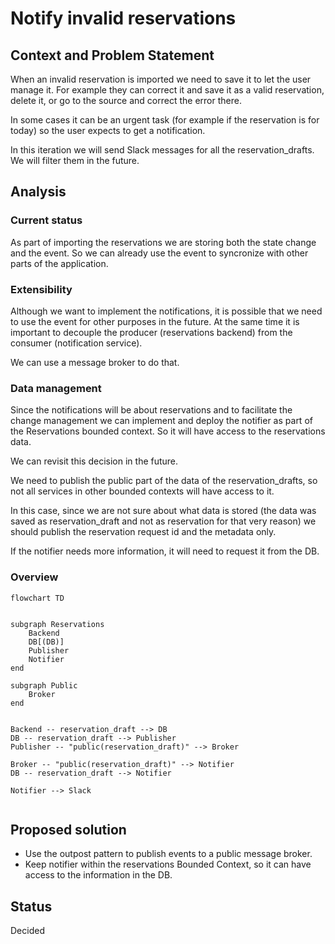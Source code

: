 # Notify invalid reservations

## Context and Problem Statement

When an invalid reservation is imported we need to save it to let the user
manage it. For example they can correct it and save it as a valid reservation,
delete it, or go to the source and correct the error there.

In some cases it can be an urgent task (for example if the reservation is for today)
so the user expects to get a notification.

In this iteration we will send Slack messages for all the reservation_drafts. We will filter them in the future.

## Analysis

### Current status

As part of importing the reservations we are storing both the state change and the event. So we can already use the event to syncronize with other parts of the application.

### Extensibility

Although we want to implement the notifications, it is possible that we need to use the
event for other purposes in the future. At the same time it is important to decouple the
producer (reservations backend) from the consumer (notification service).

We can use a message broker to do that.

### Data management

Since the notifications will be about reservations and to facilitate the change management we can implement and deploy the notifier as part of the Reservations bounded context. So it
will have access to the reservations data.

We can revisit this decision in the future.

We need to publish the public part of the data of the reservation_drafts,
so not all services in other bounded contexts will have access to it.

In this case, since we are not sure about what data is stored (the data was saved as reservation_draft and not as reservation for that very reason)
we should publish the reservation request id and the metadata only.

If the notifier needs more information, it will need to request it from the DB.

### Overview

```mermaid
flowchart TD


subgraph Reservations
    Backend
    DB[(DB)]
    Publisher
    Notifier
end

subgraph Public
    Broker
end


Backend -- reservation_draft --> DB
DB -- reservation_draft --> Publisher
Publisher -- "public(reservation_draft)" --> Broker

Broker -- "public(reservation_draft)" --> Notifier
DB -- reservation_draft --> Notifier

Notifier --> Slack


```

## Proposed solution

- Use the outpost pattern to publish events to a public message broker.
- Keep notifier within the reservations Bounded Context, so it can have access to the information in the DB.

## Status

Decided
